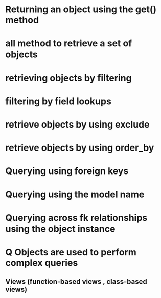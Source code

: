 # Returning an object using the get() method

# all method to retrieve a set of objects

# retrieving objects by filtering

# filtering by field lookups

# retrieve objects by using exclude

# retrieve objects by using order_by

# Querying using foreign keys

# Querying using the model name

# Querying across fk relationships using the object instance

# Q Objects are used to perform complex queries

## Views (function-based views , class-based views)
